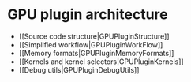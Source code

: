 # GPU plugin architecture

- [[Source code structure|GPUPluginStructure]]
- [[Simplified workflow|GPUPluginWorkFlow]]
- [[Memory formats|GPUPluginMemoryFormats]]
- [[Kernels and kernel selectors|GPUPluginKernels]]
- [[Debug utils|GPUPluginDebugUtils]]
